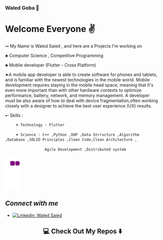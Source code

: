 ### Waled Goba 👋

# Welcome Everyone ✌️

↣ My Name is Waled Saied , and here are a Projects I'm working on

♣️ Computer Science , Competitive Programming 

♣️ Moblie developer (Flutter - Cross Platform) 

➤A mobile app developer is able to create software for phones and tablets, and is familiar with the newest technologies in the mobile world. Mobile development requires staying in the mobile head space, meaning that it's even more important than with other hardware contexts to optimize performance, battery, network, and memory management. A developer must be also aware of how to deal with device fragmentation,often working closely with a designer to achieve the best user experience (UX) results.

➸ Skills : 
         
         ➽ Technology : Flutter 
         
         ➽ Science : C++ ,Python ,OOP ,Data Strructure ,Algorithm ,Database ,SOLID Principles ,Clean Code,Clean Architecture ,
         
                      Agile Development ,Distributed system





![snake gif](https://github.com/itsherifAhmed/itsherifAhmed/blob/output/github-contribution-grid-snake.gif)

## *Connect with me*

* [![Linkedin: Waled Saied](https://ar.m.wikipedia.org/wiki/%D9%85%D9%84%D9%81:LinkedIn_Logo.svg?style=social&logo=Linkedin&link=https://www.linkedin.com/in/waled-saied-870b68201/)](https://www.linkedin.com/in/waled-saied-870b68201/)

<h2  align="center">💻 Check Out My Repos ⬇️ </h2>
























